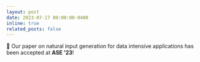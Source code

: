 ```yaml
---
layout: post
date: 2023-07-17 00:00:00-0400
inline: true
related_posts: false
---
```


🎉 Our paper on natural input generation for data intensive applications has been accepted at **ASE '23**!
